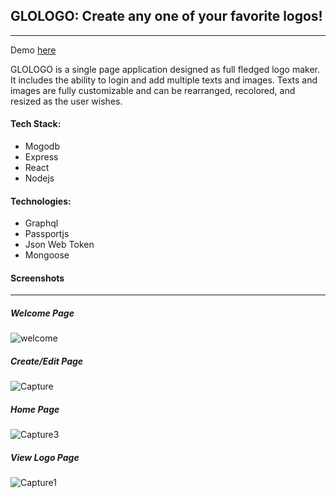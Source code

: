 ## GLOLOGO: Create any one of your favorite logos!
---
Demo [here](http://logos.mgelsk.com)

GLOLOGO is a single page application designed as full fledged logo maker. It includes the ability to login and add multiple texts and images. Texts and images are fully customizable and can be rearranged, recolored, and resized as the user wishes.

#### Tech Stack:
* Mogodb
* Express
* React
* Nodejs

#### Technologies:
* Graphql
* Passportjs
* Json Web Token
* Mongoose

#### Screenshots
---
##### Welcome Page
![welcome](https://user-images.githubusercontent.com/38901444/83342374-bb691980-a2bc-11ea-99da-f8b731976cea.PNG)
##### Create/Edit Page
![Capture](https://user-images.githubusercontent.com/38901444/83342371-bad08300-a2bc-11ea-9ea5-e13cfea72f7f.PNG)
##### Home Page
![Capture3](https://user-images.githubusercontent.com/38901444/83342373-bad08300-a2bc-11ea-94c4-d8f4c49dd57c.PNG)
##### View Logo Page
![Capture1](https://user-images.githubusercontent.com/38901444/83342372-bad08300-a2bc-11ea-9528-7f77d1521ee1.PNG)





